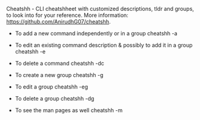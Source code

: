 Cheatshh - CLI cheatshheet with customized descriptions, tldr and groups, to look into for your reference.
More information: <https://github.com/AnirudhG07/cheatshh>.

- To add a new command independently or in a group
    cheatshh -a

- To edit an existing command description & possibly to add it in a group
    cheatshh -e

- To delete a command 
    cheatshh -dc

- To create a new group
    cheatshh -g

- To edit a group 
    cheatshh -eg

- To delete a group 
    cheatshh -dg

- To see the man pages as well
    cheatshh -m  
